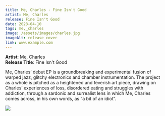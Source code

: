 ```yaml
---
title: Me, Charles - Fine Isn't Good
artist: Me, Charles
release: Fine Isn't Good
date: 2023-04-10
tags: me,_charles
image: /assets/images/charles.jpg
imageAlt: release cover
link: www.example.com
---
```


**Artist**: Me, Charles  
**Release Title**: Fine Isn't Good

Me, Charles’ debut EP is a groundbreaking and experimental fusion of warped jazz, glitchy electronics and chamber instrumentation. The project as a whole is pitched as a heightened and feverish art piece, drawing on Charles’ experiences of loss, disordered eating and struggles with addiction, through a sardonic and surrealist lens in which Me, Charles comes across, in his own words, as “a bit of an idiot”.

![](/assets/images/charles.jpg)